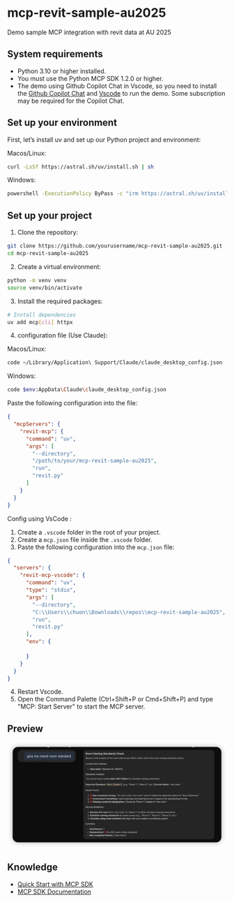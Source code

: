 # mcp-revit-sample-au2025

Demo sample MCP integration with revit data at AU 2025


## System requirements

- Python 3.10 or higher installed.
- You must use the Python MCP SDK 1.2.0 or higher.
- The demo using Github Copilot Chat in Vscode, so you need to install the [Github Copilot Chat](https://marketplace.visualstudio.com/items?itemName=GitHub.copilot-chat) and [Vscode](https://code.visualstudio.com/) to run the demo. Some subscription may be required for the Copilot Chat.

## Set up your environment
First, let’s install uv and set up our Python project and environment:

Macos/Linux:
```bash
curl -LsSf https://astral.sh/uv/install.sh | sh
```
Windows:
```bash
powershell -ExecutionPolicy ByPass -c "irm https://astral.sh/uv/install.ps1 | iex"
```

## Set up your project

1. Clone the repository:
```bash
git clone https://github.com/yourusername/mcp-revit-sample-au2025.git
cd mcp-revit-sample-au2025
```
2. Create a virtual environment:

```bash
python -m venv venv
source venv/bin/activate
```

3. Install the required packages:

```bash
# Install dependencies
uv add mcp[cli] httpx
```
4. configuration file (Use Claude):

Macos/Linux:
```bash
code ~/Library/Application\ Support/Claude/claude_desktop_config.json
```
Windows:
```bash
code $env:AppData\Claude\claude_desktop_config.json
```

Paste the following configuration into the file:

```json
{
  "mcpServers": {
    "revit-mcp": {
      "command": "uv",
      "args": [
        "--directory",
        "/path/to/your/mcp-revit-sample-au2025",
        "run",
        "revit.py"
      ]
    }
  }
}
```

Config using VsCode : 

1. Create a `.vscode` folder in the root of your project.
2. Create a `mcp.json` file inside the `.vscode` folder.
3. Paste the following configuration into the `mcp.json` file:

```json
{
  "servers": {
    "revit-mcp-vscode": {
      "command": "uv",
      "type": "stdio",
      "args": [
        "--directory",
        "C:\\Users\\chuon\\Downloads\\repos\\mcp-revit-sample-au2025",
        "run",
        "revit.py"
      ],
      "env": {

      }
    }
  }
}
```
4. Restart Vscode. 
5. Open the Command Palette (Ctrl+Shift+P or Cmd+Shift+P) and type "MCP: Start Server" to start the MCP server.

## Preview

![preview](./docs/iShot_2025-07-27_14.09.15.png)


## Knowledge

- [Quick Start with MCP SDK](https://modelcontextprotocol.io/quickstart/server/)
- [MCP SDK Documentation](https://modelcontextprotocol.io/docs/sdk/)